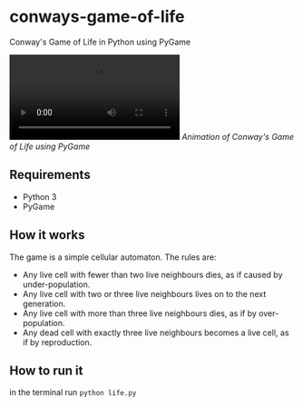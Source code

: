 # conways-game-of-life
 Conway's Game of Life in Python using PyGame

![Animation of Conway's Game of Life using PyGame](https://media.giphy.com/media/r8bineRqHurHNwHE5g/giphy.mp4) 
*Animation of Conway's Game of Life using PyGame*

## Requirements

* Python 3
* PyGame

## How it works

The game is a simple cellular automaton. The rules are:

* Any live cell with fewer than two live neighbours dies, as if caused by under-population.
* Any live cell with two or three live neighbours lives on to the next generation.
* Any live cell with more than three live neighbours dies, as if by over-population.
* Any dead cell with exactly three live neighbours becomes a live cell, as if by reproduction.

## How to run it

in the terminal run
`python life.py`



